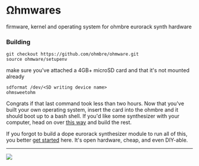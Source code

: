 # Ωhmwares
firmware, kernel and operating system for ohmbre eurorack synth hardware

### Building

```
git checkout https://github.com/ohmbre/ohmware.git
source ohmware/setupenv
```
make sure you've attached a 4GB+ microSD card and that it's not mounted already
```
sdformat /dev/<SD writing device name>
ohmsweetohm
```

Congrats if that last command took less than two hours.  Now that you've built your own
operating system, insert the card into the ohmbre and it should boot up to a bash shell. If you'd like some synthesizer with your computer, head on over [this way](https://github.com/ohmbre/ohmstudio) and build the rest.

If you forgot to build a dope eurorack synthesizer module to run all of this, you better [get started](https://github.com/ohmbre/ohmbre) here. It's open hardware, cheap, and even DIY-able.



<hr>

![](https://imgur.com/download/UwRYVDR)
